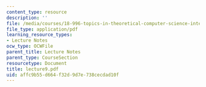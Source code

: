 ```yaml
---
content_type: resource
description: ''
file: /media/courses/18-996-topics-in-theoretical-computer-science-internet-research-problems-spring-2002/affc9b55d664f32d9d7e738cecdad10f_lecture9.pdf
file_type: application/pdf
learning_resource_types:
- Lecture Notes
ocw_type: OCWFile
parent_title: Lecture Notes
parent_type: CourseSection
resourcetype: Document
title: lecture9.pdf
uid: affc9b55-d664-f32d-9d7e-738cecdad10f
---
```

